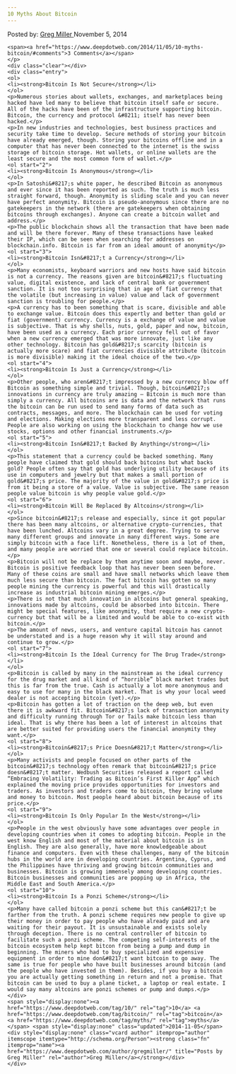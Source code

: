 ```yaml
---
10 Myths About Bitcoin
---
```

<article class="post-listing post-7034 post type-post status-publish format-standard has-post-thumbnail hentry  tag-545 tag-bitcoin tag-myths">
    <div class="post-inner">
        <span>Posted by: <a href="https://www.deepdotweb.com/author/gregmiller/" title="">Greg Miller </a></span>
    <span>November 5, 2014</span>
    
    <span><a href="https://www.deepdotweb.com/2014/11/05/10-myths-bitcoin/#comments">3 Comments</a></span>
    </p>
    <div class="clear"></div>
    <div class="entry">
    <ol>
    <li><strong>Bitcoin Is Not Secure</strong></li>
    </ol>
    <p>Numerous stories about wallets, exchanges, and marketplaces being hacked have led many to believe that bitcoin itself safe or secure. All of the hacks have been of the infrastructure supporting bitcoin. Bitcoin, the currency and protocol &#8211; itself has never been hacked.</p>
    <p>In new industries and technologies, best business practices and security take time to develop. Secure methods of storing your bitcoin have already emerged, though. Storing your bitcoins offline and in a computer that has never been connected to the internet is the swiss storage of bitcoin storage. Hot wallets, or online wallets are the least secure and the most common form of wallet.</p>
    <ol start="2">
    <li><strong>Bitcoin Is Anonymous</strong></li>
    </ol>
    <p>In Satoshi&#8217;s white paper, he described Bitcoin as anonymous and ever since it has been reported as such. The truth is much less straight forward, though. Anonymity is sliding scale and you can never have perfect anonymity. Bitcoin is pseudo-anonymous since there are no gatekeepers in the network (there are gatekeepers when obtaining bitcoins through exchanges). Anyone can create a bitcoin wallet and address.</p>
    <p>The public blockchain shows all the transaction that have been made and will be there forever. Many of these transactions have leaked their IP, which can be seen when searching for addresses on blockchain.info. Bitcoin is far from an ideal amount of anonymity</p>
    <ol start="3">
    <li><strong>Bitcoin Isn&#8217;t a Currency</strong></li>
    </ol>
    <p>Many economists, keyboard warriors and new hosts have said bitcoin is not a currency. The reasons given are bitcoin&#8217;s fluctuating value, digital existence, and lack of central bank or government sanction. It is not too surprising that in age of fiat currency that the volatile (but increasing in value) value and lack of government sanction is troubling for people.</p>
    <p>A currency has to been something that is scare, divisible and able to exchange value. Bitcoin does this expertly and better than gold or fiat (government) currency. Currency is a exchange of value and value is subjective. That is why shells, nuts, gold, paper and now, bitcoin, have been used as a currency. Each prior currency fell out of favor when a new currency emerged that was more innovate, just like any other technology. Bitcoin has gold&#8217;s scarcity (bitcoin is actually more scare) and fiat currencies divisible attribute (bitcoin is more divisible) making it the ideal choice of the two.</p>
    <ol start="4">
    <li><strong>Bitcoin Is Just a Currency</strong></li>
    </ol>
    <p>Other people, who aren&#8217;t impressed by a new currency blow off Bitcoin as something simple and trivial. Though, bitcoin&#8217;s innovations in currency are truly amazing – Bitcoin is much more than simply a currency. All bitcoins are is data and the network that runs the bitcoin can be run used to send many forms of data such as contracts, messages, and more. The blockchain can be used for voting and elections. Making elections more transparent and less corrupt. People are also working on using the blockchain to change how we use stocks, options and other financial instruments.</p>
    <ol start="5">
    <li><strong>Bitcoin Isn&#8217;t Backed By Anything</strong></li>
    </ol>
    <p>This statement that a currency could be backed something. Many people have claimed that gold should back bitcoins but what backs gold? People often say that gold has underlying utility because of its use in computers and jewelry but that makes a small portion of gold&#8217;s price. The majority of the value in gold&#8217;s price is from it being a store of a value. Value is subjective. The same reason people value bitcoin is why people value gold.</p>
    <ol start="6">
    <li><strong>Bitcoin Will Be Replaced By Altcoins</strong></li>
    </ol>
    <p>Since bitcoin&#8217;s release and especially, since it got popular there has been many altcoins, or alternative crypto-currencies, that have been lunched. Altcoins vary in a great degree. Trying to serve many different groups and innovate in many different ways. Some are simply bitcoin with a face lift. Nonetheless, there is a lot of them, and many people are worried that one or several could replace bitcoin.</p>
    <p>Bitcoin will not be replace by them anytime soon and maybe, never. Bitcoin is positive feedback loop that has never been seen before. Many of these coins are small and have small networks which leave them much less secure than bitcoin. The fact bitcoin has gotten so many people mining the currency is powerful and this will drastically increase as industrial bitcoin mining emerges.</p>
    <p>There is not that much innovation in altcoins but general speaking, innovations made by altcoins, could be absorbed into bitcoin. There might be special features, like anonymity, that require a new crypto-currency but that will be a limited and would be able to co-exist with bitcoin.</p>
    <p>The amount of news, users, and venture capital bitcoin has cannot be understated and is a huge reason why it will stay around and continue to grow.</p>
    <ol start="7">
    <li><strong>Bitcoin Is the Ideal Currency for The Drug Trade</strong></li>
    </ol>
    <p>Bitcoin is called by many in the mainstream as the ideal currency for the drug market and all kind of “horrible” black market trades but this is far from the true. Cash is actually a lot more anonymous and easy to use for many in the black market. That is why your local weed dealer is not accepting bitcoin (yet).</p>
    <p>Bitcoin has gotten a lot of traction on the deep web, but even there it is awkward fit. Bitcoin&#8217;s lack of transaction anonymity and difficulty running through Tor or Tails make bitcoin less than ideal. That is why there has been a lot of interest in altcoins that are better suited for providing users the financial anonymity they want.</p>
    <ol start="8">
    <li><strong>Bitcoin&#8217;s Price Doesn&#8217;t Matter</strong></li>
    </ol>
    <p>Many activists and people focused on other parts of the bitcoin&#8217;s technology often remark that bitcoin&#8217;s price doesn&#8217;t matter. Wedbush Securities released a report called “Embracing Volatility: Trading as Bitcoin’s First Killer App” which explained the moving price provides opportunities for investors and traders. As investors and traders come to bitcoin, they bring volume and money to bitcoin. Most people heard about bitcoin because of its price.</p>
    <ol start="9">
    <li><strong>Bitcoin Is Only Popular In the West</strong></li>
    </ol>
    <p>People in the west obviously have some advantages over people in developing countries when it comes to adopting bitcoin. People in the west know English and most of the material about bitcoin is in English. They are also generally, have more knowledgeable about finance and computers. Even with these challenges, many of the bitcoin hubs in the world are in developing countries. Argentina, Cyprus, and the Philippines have thriving and growing bitcoin communities and businesses. Bitcoin is growing immensely among developing countries. Bitcoin businesses and communities are popping up in Africa, the Middle East and South America.</p>
    <ol start="10">
    <li><strong>Bitcoin Is a Ponzi Scheme</strong></li>
    </ol>
    <p>Many have called bitcoin a ponzi scheme but this can&#8217;t be farther from the truth. A ponzi scheme requires new people to give up their money in order to pay people who have already paid and are waiting for their payout. It is unsustainable and exists solely through deception. There is no central controller of bitcoin to facilitate such a ponzi scheme. The competing self-interests of the bitcoin ecosystem help kept bitcon from being a pump and dump in beginning. The miners who had to buy specialized and expensive equipment in order to mine don&#8217;t want bitcoin to go away. The same is true for people who have built businesses around bitcoin (and the people who have invested in them). Besides, if you buy a bitcoin you are actually getting something in return and not a promise. That bitcoin can be used to buy a plane ticket, a laptop or real estate. I would say many altcoins are ponzi schemes or pump and dumps.</p>
    </div>
    <span style="display:none"><a href="https://www.deepdotweb.com/tag/10/" rel="tag">10</a> <a href="https://www.deepdotweb.com/tag/bitcoin/" rel="tag">bitcoin</a> <a href="https://www.deepdotweb.com/tag/myths/" rel="tag">myths</a></span> <span style="display:none" class="updated">2014-11-05</span>
    <div style="display:none" class="vcard author" itemprop="author" itemscope itemtype="http://schema.org/Person"><strong class="fn" itemprop="name"><a href="https://www.deepdotweb.com/author/gregmiller/" title="Posts by Greg Miller" rel="author">Greg Miller</a></strong></div>
    </div>
</article>

